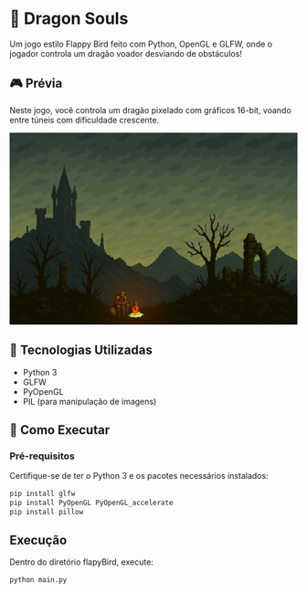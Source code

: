 # 🐉 Dragon Souls

Um jogo estilo Flappy Bird feito com Python, OpenGL e GLFW, onde o jogador controla um dragão voador desviando de obstáculos!

## 🎮 Prévia

Neste jogo, você controla um dragão pixelado com gráficos 16-bit, voando entre túneis com dificuldade crescente.

![screenshot](flapyBird/assets/FrameInicial.png)

## 🚀 Tecnologias Utilizadas

- Python 3
- GLFW
- PyOpenGL
- PIL (para manipulação de imagens)

## 🧩 Como Executar

### Pré-requisitos

Certifique-se de ter o Python 3 e os pacotes necessários instalados:

    pip install glfw
    pip install PyOpenGL PyOpenGL_accelerate
    pip install pillow
    
## Execução

Dentro do diretório flapyBird, execute:

    python main.py
